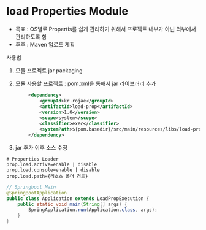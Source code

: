 # load Properties Module

- 목표 : OS별로 Propertis를 쉽게 관리하기 위해서 프로젝트 내부가 아닌 외부에서 관리하도록 함
- 추후 : Maven 업로드 계획

사용법
1. 모듈 프로젝트 jar packaging

2. 모듈 사용할 프로젝트 : pom.xml을 통해서 jar 라이브러리 추가
```xml
        <dependency>
            <groupId>kr.rojae</groupId>
            <artifactId>load-prop</artifactId>
            <version>1.0</version>
            <scope>system</scope>
            <classifier>exec</classifier>
            <systemPath>${pom.basedir}/src/main/resources/libs/load-prop-1.0.jar</systemPath>
        </dependency>
```

3. jar 추가 이후 소스 수정
```properties
# Properties Loader
prop.load.active=enable | disable
prop.load.console=enable | disable
prop.load.path={리소스 폴더 경로}
```

```java
// Springboot Main
@SpringBootApplication
public class Application extends LoadPropExecution {
    public static void main(String[] args) {
        SpringApplication.run(Application.class, args);
    }
}
```